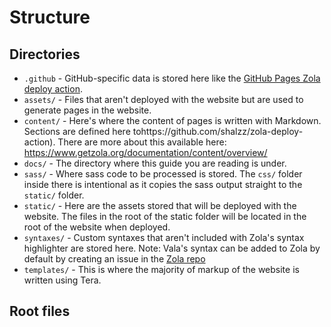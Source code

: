 # Structure

## Directories

- `.github` - GitHub-specific data is stored here like the [GitHub Pages Zola deploy action](https://github.com/shalzz/zola-deploy-action).
- `assets/` - Files that aren't deployed with the website but are used to generate pages in the website.
- `content/` - Here's where the content of pages is written with Markdown. Sections are defined here tohttps://github.com/shalzz/zola-deploy-action). There are more about this available here: https://www.getzola.org/documentation/content/overview/
- `docs/` - The directory where this guide you are reading is under.
- `sass/` - Where sass code to be processed is stored. The `css/` folder inside there is intentional as it copies the sass output straight to the `static/` folder.
- `static/` - Here are the assets stored that will be deployed with the website. The files in the root of the static folder will be located in the root of the website when deployed.
- `syntaxes/` - Custom syntaxes that aren't included with Zola's syntax highlighter are stored here. Note: Vala's syntax can be added to Zola by default by creating an issue in the [Zola repo](https://github.com/getzola/zola)
- `templates/` - This is where the majority of markup of the website is written using Tera.

## Root files


